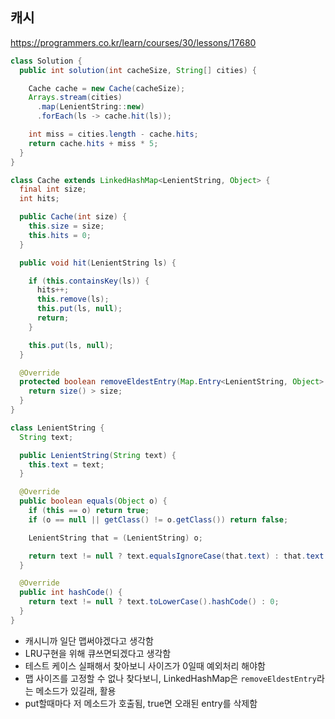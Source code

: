 ## 캐시
https://programmers.co.kr/learn/courses/30/lessons/17680

```java
class Solution {
  public int solution(int cacheSize, String[] cities) {

    Cache cache = new Cache(cacheSize);
    Arrays.stream(cities)
      .map(LenientString::new)
      .forEach(ls -> cache.hit(ls));

    int miss = cities.length - cache.hits;
    return cache.hits + miss * 5;
  }
}

class Cache extends LinkedHashMap<LenientString, Object> {
  final int size;
  int hits;

  public Cache(int size) {
    this.size = size;
    this.hits = 0;
  }

  public void hit(LenientString ls) {

    if (this.containsKey(ls)) {
      hits++;
      this.remove(ls);
      this.put(ls, null);
      return;
    }

    this.put(ls, null);
  }

  @Override
  protected boolean removeEldestEntry(Map.Entry<LenientString, Object> eldest) {
    return size() > size;
  }
}

class LenientString {
  String text;

  public LenientString(String text) {
    this.text = text;
  }

  @Override
  public boolean equals(Object o) {
    if (this == o) return true;
    if (o == null || getClass() != o.getClass()) return false;

    LenientString that = (LenientString) o;

    return text != null ? text.equalsIgnoreCase(that.text) : that.text == null;
  }

  @Override
  public int hashCode() {
    return text != null ? text.toLowerCase().hashCode() : 0;
  }
}
```

- 캐시니까 일단 맵써야겠다고 생각함
- LRU구현을 위해 큐쓰면되겠다고 생각함
- 테스트 케이스 실패해서 찾아보니 사이즈가 0일때 예외처리 해야함
- 맵 사이즈를 고정할 수 없나 찾다보니, LinkedHashMap은 `removeEldestEntry`라는 메소드가 있길래, 활용
- put할때마다 저 메소드가 호출됨, true면 오래된 entry를 삭제함